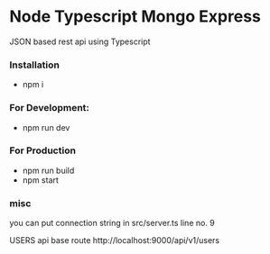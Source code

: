 # Node Typescript Mongo Express
JSON based rest api using Typescript

### Installation

* npm i

### For Development:

* npm run dev

### For Production

* npm run build
* npm start

### misc
you can put connection string in src/server.ts line no. 9

USERS api base route
http://localhost:9000/api/v1/users